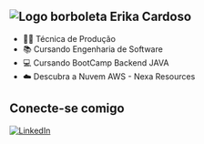 
## ![Logo borboleta](https://icons.iconarchive.com/icons/ergosign/free-spring/48/butterfly-icon.png)  Erika Cardoso

- 👩‍🏭 Técnica de Produção                                                                  
- 📚 Cursando Engenharia de Software
- 💻 Cursando BootCamp Backend JAVA
- ☁️ Descubra a Nuvem AWS - Nexa Resources

  
## Conecte-se comigo
[![LinkedIn](https://img.shields.io/badge/LinkedIn-000?style=for-the-badge&logo=linkedin&logoColor=0E76A8)](https://www.linkedin.com/in/erikacardoso/)

